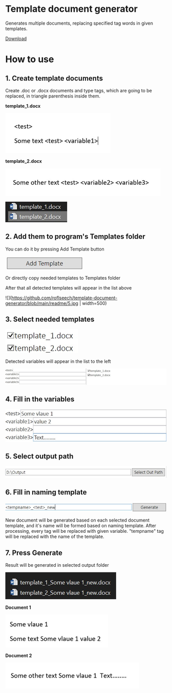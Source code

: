 # Template document generator
Generates multiple documents, replacing specified tag words in given templates.

[Download](https://github.com/roflseech/template-document-generator/blob/main/PublicReleases/TemplateDocumentGenerator.zip?raw=true)

# How to use

## 1. Create template documents
Create .doc or .docx documents and type tags, which are going to be replaced, in triangle parenthesis inside them.

**template_1.docx**

![](https://github.com/roflseech/template-document-generator/blob/main/readme/1.jpg?)

**template_2.docx**

![](https://github.com/roflseech/template-document-generator/blob/main/readme/2.jpg)

![](https://github.com/roflseech/template-document-generator/blob/main/readme/4.jpg)

## 2. Add them to program's Templates folder
You can do it by pressing Add Template button

![](https://github.com/roflseech/template-document-generator/blob/main/readme/3.jpg)

Or directly copy needed templates to Templates folder

After that all detected templates will appear in the list above

![](https://github.com/roflseech/template-document-generator/blob/main/readme/5.jpg | width=500)

## 3. Select needed templates
![](https://github.com/roflseech/template-document-generator/blob/main/readme/6.jpg)

Detected variables will appear in the list to the left

![](https://github.com/roflseech/template-document-generator/blob/main/readme/7.jpg)

## 4. Fill in the variables
![](https://github.com/roflseech/template-document-generator/blob/main/readme/8.jpg)

## 5. Select output path
![](https://github.com/roflseech/template-document-generator/blob/main/readme/9.jpg)

## 6. Fill in naming template
![](https://github.com/roflseech/template-document-generator/blob/main/readme/10.jpg)

New document will be generated based on each selected document template, and it's name will be formed based on naming template.
After processing, every tag will be replaced with given variable. "tempname" tag will be replaced with the name of the template.

## 7. Press Generate
Result will be generated in selected output folder

![](https://github.com/roflseech/template-document-generator/blob/main/readme/11.jpg)

**Document 1**

![](https://github.com/roflseech/template-document-generator/blob/main/readme/12.jpg)

**Document 2**

![](https://github.com/roflseech/template-document-generator/blob/main/readme/13.jpg)
